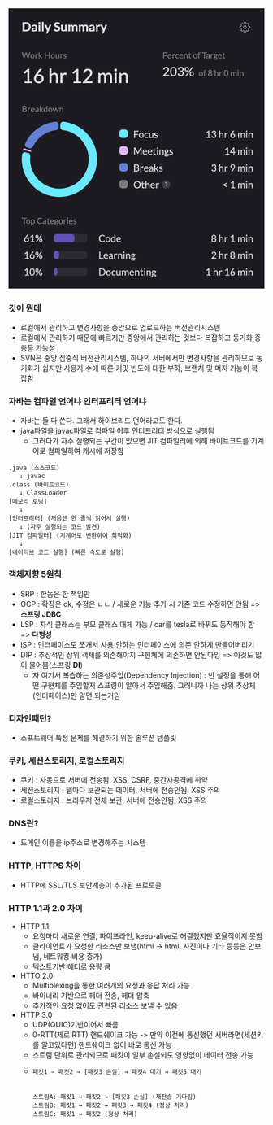 <img src="/Tracking_Time/4_Apr/250428.png">

### 깃이 뭔데
- 로컬에서 관리하고 변경사항을 중앙으로 업로드하는 버전관리시스템
- 로컬에서 관리하기 때문에 빠르지만 중앙에서 관리하는 것보다 복잡하고 동기화 중 충돌 가능성
- SVN은 중앙 집중식 버전관리시스템, 하나의 서버에서만 변경사항을 관리하므로 동기화가 쉽지만 사용자 수에 따른 커밋 빈도에 대한 부하, 브랜치 및 머지 기능이 복잡함

### 자바는 컴파일 언어냐 인터프리터 언어냐
- 자바는 둘 다 쓴다. 그래서 하이브리드 언어라고도 한다.
- java파일을 javac파일로 컴파일 이후 인터프리터 방식으로 실행됨
  - 그러다가 자주 실행되는 구간이 있으면 JIT 컴파일러에 의해 바이트코드를 기계어로 컴파일하여 캐시에 저장함
```
.java (소스코드)
   ↓ javac
.class (바이트코드)
   ↓ ClassLoader
[메모리 로딩]
   ↓
[인터프리터] (처음엔 한 줄씩 읽어서 실행)
   ↓ (자주 실행되는 코드 발견)
[JIT 컴파일러] (기계어로 변환하여 최적화)
   ↓
[네이티브 코드 실행] (빠른 속도로 실행)
```
### 객체지향 5원칙
- SRP : 한놈은 한 책임만
- OCP : 확장은 ok, 수정은 ㄴㄴ / 새로운 기능 추가 시 기존 코드 수정하면 안됨 => **스프링 JDBC**
- LSP : 자식 클래스는 부모 클래스 대체 가능 / car를 tesla로 바꿔도 동작해야 함 => **다형성**
- ISP : 인터페이스도 쪼개서 사용 안하는 인터페이스에 의존 안하게 만들어버리기
- DIP : 추상적인 상위 객체를 의존해야지 구현체에 의존하면 안된다잉 => 이것도 많이 물어봄(스프링 **DI**)
  - 자 여기서 복습하는 의존성주입(Dependency Injection) : 빈 설정을 통해 어떤 구현체를 주입할지 스프링이 알아서 주입해줌. 그러니까 나는 상위 추상체(인터페이스)만 알면 되는거임

### 디자인패턴?
- 소프트웨어 특정 문제를 해결하기 위한 솔루션 템플릿

### 쿠키, 세션스토리지, 로컬스토리지
- 쿠키 : 자동으로 서버에 전송됨, XSS, CSRF, 중간자공격에 취약
- 세션스토리지 : 탭마다 보관되는 데이터, 서버에 전송안됨, XSS 주의
- 로컬스토리지 : 브라우저 전체 보관, 서버에 전송안됨, XSS 주의

### DNS란?
- 도메인 이름을 ip주소로 변경해주는 시스템

### HTTP, HTTPS 차이
- HTTP에 SSL/TLS 보안계층이 추가된 프로토콜

### HTTP 1.1과 2.0 차이
- HTTP 1.1
  - 요청마다 새로운 연결, 파이프라인, keep-alive로 해결했지만 효율적이지 못함
  - 클라이언트가 요청한 리소스만 보냄(html -> html, 사진이나 기타 등등은 안보냄, 네트워킹 비용 증가)
  - 텍스트기반 헤더로 용량 큼
- HTTO 2.0
  - Multiplexing을 통한 여러개의 요청과 응답 처리 가능
  - 바이너리 기반으로 헤더 전송, 헤더 압축
  - 추가적인 요청 없어도 관련된 리소스 보낼 수 있음
- HTTP 3.0
  - UDP(QUIC)기반이어서 빠름
  - 0-RTT(제로 RTT) 핸드쉐이크 가능 -> 만약 이전에 통신했던 서버라면(세션키를 알고있다면) 핸드쉐이크 없이 바로 통신 가능
  - 스트림 단위로 관리되므로 패킷이 일부 손실되도 영향없이 데이터 전송 가능
  - ```
    패킷1 → 패킷2 → [패킷3 손실] → 패킷4 대기 → 패킷5 대기

    
    스트림A: 패킷1 → 패킷2 → [패킷3 손실] (재전송 기다림)
    스트림B: 패킷1 → 패킷2 → 패킷3 → 패킷4 (정상 처리)
    스트림C: 패킷1 → 패킷2 (정상 처리)
    ```